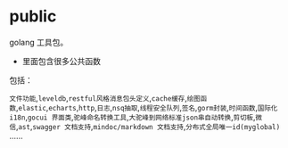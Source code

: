 # public
golang 工具包。

- 里面包含很多公共函数

包括：

`文件功能`,`leveldb`,`restful风格消息包头定义`,`cache缓存`,`绘图函数`,`elastic`,`echarts`,`http`,`日志`,`nsq抽取`,`线程安全队列`,`签名`,`gorm封装`,`时间函数`,`国际化i18n`,`gocui 界面类`,`驼峰命名转换工具`,`大驼峰到网络标准json串自动转换`,`剪切板`,`微信`,`ast`,`swagger 文档支持`,`mindoc/markdown 文档支持`,`分布式全局唯一id(myglobal)`
......
